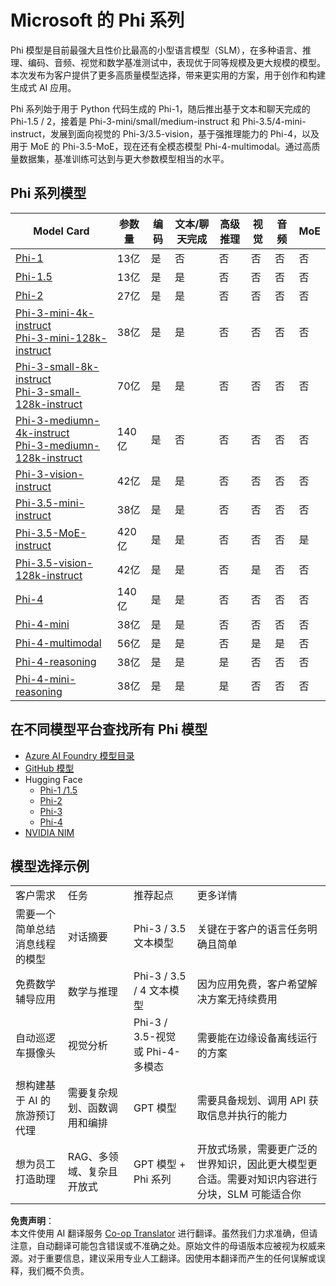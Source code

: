<!--
CO_OP_TRANSLATOR_METADATA:
{
  "original_hash": "b5d936ffe4dfbab2244f6eb21b11f3b3",
  "translation_date": "2025-07-16T18:29:49+00:00",
  "source_file": "md/01.Introduction/01/01.PhiFamily.md",
  "language_code": "zh"
}
-->
# Microsoft 的 Phi 系列

Phi 模型是目前最强大且性价比最高的小型语言模型（SLM），在多种语言、推理、编码、音频、视觉和数学基准测试中，表现优于同等规模及更大规模的模型。本次发布为客户提供了更多高质量模型选择，带来更实用的方案，用于创作和构建生成式 AI 应用。

Phi 系列始于用于 Python 代码生成的 Phi-1，随后推出基于文本和聊天完成的 Phi-1.5 / 2，接着是 Phi-3-mini/small/medium-instruct 和 Phi-3.5/4-mini-instruct，发展到面向视觉的 Phi-3/3.5-vision，基于强推理能力的 Phi-4，以及用于 MoE 的 Phi-3.5-MoE，现在还有全模态模型 Phi-4-multimodal。通过高质量数据集，基准训练可达到与更大参数模型相当的水平。

## Phi 系列模型

<div style="font-size:8px">

| Model Card |参数量|编码|文本/聊天完成|高级推理|视觉|音频|MoE
| - | -  | - | - |- |- |- |- |
|[Phi-1](https://huggingface.co/microsoft/phi-1)|13亿|是|否|否|否|否|否|
|[Phi-1.5](https://huggingface.co/microsoft/phi-1_5)|13亿|是|是|否|否|否|否|
|[Phi-2](https://huggingface.co/microsoft/phi-1_5)|27亿|是|是|否|否|否|否|
|[Phi-3-mini-4k-instruct](https://huggingface.co/microsoft/Phi-3-mini-4k-instruct)<br/>[Phi-3-mini-128k-instruct](https://huggingface.co/microsoft/Phi-3-mini-128k-instruct)|38亿|是|是|否|否|否|否|
|[Phi-3-small-8k-instruct](https://huggingface.co/microsoft/Phi-3-small-8k-instruct)<br/>[Phi-3-small-128k-instruct](https://huggingface.co/microsoft/Phi-3-small-128k-instruct)<br/>|70亿|是|是|否|否|否|否|
|[Phi-3-mediumn-4k-instruct](https://huggingface.co/microsoft/Phi-3-medium-4k-instruct)<br>[Phi-3-mediumn-128k-instruct](https://huggingface.co/microsoft/Phi-3-medium-128k-instruct)|140亿|是|否|否|否|否|否|
|[Phi-3-vision-instruct](https://huggingface.co/microsoft/Phi-3-vision-128k-instruct)|42亿|是|是|否|否|否|否|
|[Phi-3.5-mini-instruct](https://huggingface.co/microsoft/Phi-3.5-mini-instruct)|38亿|是|是|否|否|否|否|
|[Phi-3.5-MoE-instruct](https://huggingface.co/microsoft/Phi-3.5-MoE-instruct)|420亿|是|是|否|否|否|是|
|[Phi-3.5-vision-128k-instruct](https://huggingface.co/microsoft/Phi-3.5-vision-instruct)|42亿|是|是|否|是|否|否|
|[Phi-4](https://huggingface.co/microsoft/phi-4)|140亿|是|是|否|否|否|否|
|[Phi-4-mini](https://huggingface.co/microsoft/Phi-4-mini-instruct)|38亿|是|是|否|否|否|否|
|[Phi-4-multimodal](https://huggingface.co/microsoft/Phi-4-multimodal-instruct)|56亿|是|是|否|是|是|否|
|[Phi-4-reasoning](../../../../../md/01.Introduction/01)|38亿|是|是|是|否|否|否|
|[Phi-4-mini-reasoning](../../../../../md/01.Introduction/01)|38亿|是|是|是|否|否|否|

</div>

## **在不同模型平台查找所有 Phi 模型**

- [Azure AI Foundry 模型目录](https://ai.azure.com/explore/models?selectedCollection=phi)
- [GitHub 模型](https://github.com/marketplace?query=Phi&type=models)
- Hugging Face
  - [Phi-1 /1.5](https://huggingface.co/collections/microsoft/phi-1-6626e29134744e94e222d572)
  - [Phi-2](https://huggingface.co/microsoft/phi-2)
  - [Phi-3](https://huggingface.co/collections/microsoft/phi-3-6626e15e9585a200d2d761e3)
  - [Phi-4](https://huggingface.co/collections/microsoft/phi-4-677e9380e514feb5577a40e4)
- [NVIDIA NIM](https://build.nvidia.com/search?q=Phi)

## 模型选择示例

| | | | |
|-|-|-|-|
|客户需求|任务|推荐起点|更多详情|
|需要一个简单总结消息线程的模型|对话摘要|Phi-3 / 3.5 文本模型|关键在于客户的语言任务明确且简单|
|免费数学辅导应用|数学与推理|Phi-3 / 3.5 / 4 文本模型|因为应用免费，客户希望解决方案无持续费用|
|自动巡逻车摄像头|视觉分析|Phi-3 / 3.5-视觉 或 Phi-4-多模态|需要能在边缘设备离线运行的方案|
|想构建基于 AI 的旅游预订代理|需要复杂规划、函数调用和编排|GPT 模型|需要具备规划、调用 API 获取信息并执行的能力|
|想为员工打造助理|RAG、多领域、复杂且开放式|GPT 模型 + Phi 系列|开放式场景，需要更广泛的世界知识，因此更大模型更合适。需要对知识内容进行分块，SLM 可能适合你|

**免责声明**：  
本文件使用 AI 翻译服务 [Co-op Translator](https://github.com/Azure/co-op-translator) 进行翻译。虽然我们力求准确，但请注意，自动翻译可能包含错误或不准确之处。原始文件的母语版本应被视为权威来源。对于重要信息，建议采用专业人工翻译。因使用本翻译而产生的任何误解或误释，我们概不负责。